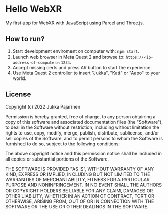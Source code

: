 # Hello WebXR

My first app for WebXR with JavaScript using Parcel and Three.js.

## How to run?

1. Start development enviroment on computer with: `npm start`.
2. Launch web browser in Meta Quest 2 and browse to: `https://<ip-address-of-computer>:1234`.
3. Accept missing certs and press AR button to start the experience.
4. Use Meta Quest 2 controller to insert "Jukka", "Kati" or "Aapo" to your world.


## License

Copyright (c) 2022 Jukka Pajarinen

Permission is hereby granted, free of charge, to any person obtaining a copy of this software and associated documentation files (the "Software"), to deal in the Software without restriction, including without limitation the rights to use, copy, modify, merge, publish, distribute, sublicense, and/or sell copies of the Software, and to permit persons to whom the Software is furnished to do so, subject to the following conditions:

The above copyright notice and this permission notice shall be included in all copies or substantial portions of the Software.

THE SOFTWARE IS PROVIDED "AS IS", WITHOUT WARRANTY OF ANY KIND, EXPRESS OR IMPLIED, INCLUDING BUT NOT LIMITED TO THE WARRANTIES OF MERCHANTABILITY, FITNESS FOR A PARTICULAR PURPOSE AND NONINFRINGEMENT. IN NO EVENT SHALL THE AUTHORS OR COPYRIGHT HOLDERS BE LIABLE FOR ANY CLAIM, DAMAGES OR OTHER LIABILITY, WHETHER IN AN ACTION OF CONTRACT, TORT OR OTHERWISE, ARISING FROM, OUT OF OR IN CONNECTION WITH THE SOFTWARE OR THE USE OR OTHER DEALINGS IN THE SOFTWARE.
